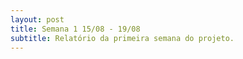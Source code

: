 ```yaml
---
layout: post
title: Semana 1 15/08 - 19/08
subtitle: Relatório da primeira semana do projeto.
---
```



